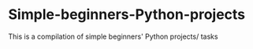 # Simple-beginners-Python-projects
This is a compilation of simple beginners' Python projects/ tasks

